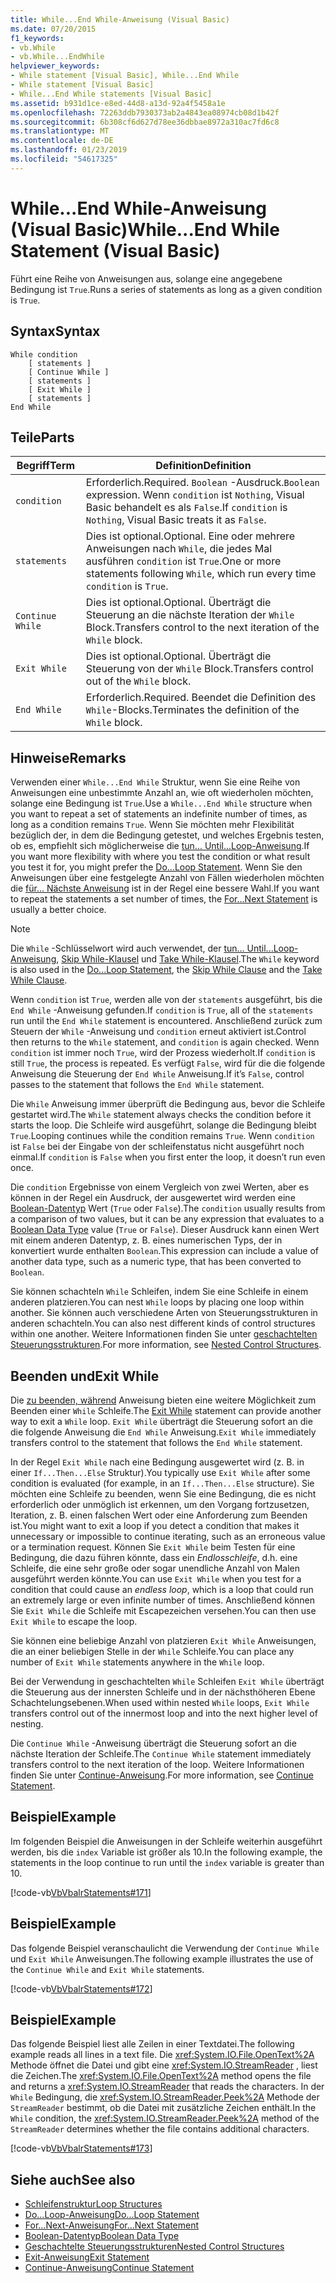 ```yaml
---
title: While...End While-Anweisung (Visual Basic)
ms.date: 07/20/2015
f1_keywords:
- vb.While
- vb.While...EndWhile
helpviewer_keywords:
- While statement [Visual Basic], While...End While
- While statement [Visual Basic]
- While...End While statements [Visual Basic]
ms.assetid: b931d1ce-e8ed-44d8-a13d-92a4f5458a1e
ms.openlocfilehash: 72263ddb7930373ab2a4843ea08974cb08d1b42f
ms.sourcegitcommit: 6b308cf6d627d78ee36dbbae8972a310ac7fd6c8
ms.translationtype: MT
ms.contentlocale: de-DE
ms.lasthandoff: 01/23/2019
ms.locfileid: "54617325"
---
```

# <a name="whileend-while-statement-visual-basic"></a><span data-ttu-id="3553a-102">While...End While-Anweisung (Visual Basic)</span><span class="sxs-lookup"><span data-stu-id="3553a-102">While...End While Statement (Visual Basic)</span></span>
<span data-ttu-id="3553a-103">Führt eine Reihe von Anweisungen aus, solange eine angegebene Bedingung ist `True`.</span><span class="sxs-lookup"><span data-stu-id="3553a-103">Runs a series of statements as long as a given condition is `True`.</span></span>  
  
## <a name="syntax"></a><span data-ttu-id="3553a-104">Syntax</span><span class="sxs-lookup"><span data-stu-id="3553a-104">Syntax</span></span>  
  
```  
While condition  
    [ statements ]  
    [ Continue While ]  
    [ statements ]  
    [ Exit While ]  
    [ statements ]  
End While  
```  
  
## <a name="parts"></a><span data-ttu-id="3553a-105">Teile</span><span class="sxs-lookup"><span data-stu-id="3553a-105">Parts</span></span>  
  
|<span data-ttu-id="3553a-106">Begriff</span><span class="sxs-lookup"><span data-stu-id="3553a-106">Term</span></span>|<span data-ttu-id="3553a-107">Definition</span><span class="sxs-lookup"><span data-stu-id="3553a-107">Definition</span></span>|  
|---|---|  
|`condition`|<span data-ttu-id="3553a-108">Erforderlich.</span><span class="sxs-lookup"><span data-stu-id="3553a-108">Required.</span></span> <span data-ttu-id="3553a-109">`Boolean` -Ausdruck.</span><span class="sxs-lookup"><span data-stu-id="3553a-109">`Boolean` expression.</span></span> <span data-ttu-id="3553a-110">Wenn `condition` ist `Nothing`, Visual Basic behandelt es als `False`.</span><span class="sxs-lookup"><span data-stu-id="3553a-110">If `condition` is `Nothing`, Visual Basic treats it as `False`.</span></span>|  
|`statements`|<span data-ttu-id="3553a-111">Dies ist optional.</span><span class="sxs-lookup"><span data-stu-id="3553a-111">Optional.</span></span> <span data-ttu-id="3553a-112">Eine oder mehrere Anweisungen nach `While`, die jedes Mal ausführen `condition` ist `True`.</span><span class="sxs-lookup"><span data-stu-id="3553a-112">One or more statements following `While`, which run every time `condition` is `True`.</span></span>|  
|`Continue While`|<span data-ttu-id="3553a-113">Dies ist optional.</span><span class="sxs-lookup"><span data-stu-id="3553a-113">Optional.</span></span> <span data-ttu-id="3553a-114">Überträgt die Steuerung an die nächste Iteration der `While` Block.</span><span class="sxs-lookup"><span data-stu-id="3553a-114">Transfers control to the next iteration of the `While` block.</span></span>|  
|`Exit While`|<span data-ttu-id="3553a-115">Dies ist optional.</span><span class="sxs-lookup"><span data-stu-id="3553a-115">Optional.</span></span> <span data-ttu-id="3553a-116">Überträgt die Steuerung von der `While` Block.</span><span class="sxs-lookup"><span data-stu-id="3553a-116">Transfers control out of the `While` block.</span></span>|  
|`End While`|<span data-ttu-id="3553a-117">Erforderlich.</span><span class="sxs-lookup"><span data-stu-id="3553a-117">Required.</span></span> <span data-ttu-id="3553a-118">Beendet die Definition des `While`-Blocks.</span><span class="sxs-lookup"><span data-stu-id="3553a-118">Terminates the definition of the `While` block.</span></span>|  
  
## <a name="remarks"></a><span data-ttu-id="3553a-119">Hinweise</span><span class="sxs-lookup"><span data-stu-id="3553a-119">Remarks</span></span>  
 <span data-ttu-id="3553a-120">Verwenden einer `While...End While` Struktur, wenn Sie eine Reihe von Anweisungen eine unbestimmte Anzahl an, wie oft wiederholen möchten, solange eine Bedingung ist `True`.</span><span class="sxs-lookup"><span data-stu-id="3553a-120">Use a `While...End While` structure when you want to repeat a set of statements an indefinite number of times, as long as a condition remains `True`.</span></span> <span data-ttu-id="3553a-121">Wenn Sie möchten mehr Flexibilität bezüglich der, in dem die Bedingung getestet, und welches Ergebnis testen, ob es, empfiehlt sich möglicherweise die [tun... Until...Loop-Anweisung](../../../visual-basic/language-reference/statements/do-loop-statement.md).</span><span class="sxs-lookup"><span data-stu-id="3553a-121">If you want more flexibility with where you test the condition or what result you test it for, you might prefer the [Do...Loop Statement](../../../visual-basic/language-reference/statements/do-loop-statement.md).</span></span> <span data-ttu-id="3553a-122">Wenn Sie den Anweisungen über eine festgelegte Anzahl von Fällen wiederholen möchten die [für... Nächste Anweisung](../../../visual-basic/language-reference/statements/for-next-statement.md) ist in der Regel eine bessere Wahl.</span><span class="sxs-lookup"><span data-stu-id="3553a-122">If you want to repeat the statements a set number of times, the [For...Next Statement](../../../visual-basic/language-reference/statements/for-next-statement.md) is usually a better choice.</span></span>  
  
> [!NOTE]
>  <span data-ttu-id="3553a-123">Die `While` -Schlüsselwort wird auch verwendet, der [tun... Until...Loop-Anweisung](../../../visual-basic/language-reference/statements/do-loop-statement.md), [Skip While-Klausel](../../../visual-basic/language-reference/queries/skip-while-clause.md) und [Take While-Klausel](../../../visual-basic/language-reference/queries/take-while-clause.md).</span><span class="sxs-lookup"><span data-stu-id="3553a-123">The `While` keyword is also used in the [Do...Loop Statement](../../../visual-basic/language-reference/statements/do-loop-statement.md), the [Skip While Clause](../../../visual-basic/language-reference/queries/skip-while-clause.md) and the [Take While Clause](../../../visual-basic/language-reference/queries/take-while-clause.md).</span></span>  
  
 <span data-ttu-id="3553a-124">Wenn `condition` ist `True`, werden alle von der `statements` ausgeführt, bis die `End While` -Anweisung gefunden.</span><span class="sxs-lookup"><span data-stu-id="3553a-124">If `condition` is `True`, all of the `statements` run until the `End While` statement is encountered.</span></span> <span data-ttu-id="3553a-125">Anschließend zurück zum Steuern der `While` -Anweisung und `condition` erneut aktiviert ist.</span><span class="sxs-lookup"><span data-stu-id="3553a-125">Control then returns to the `While` statement, and `condition` is again checked.</span></span> <span data-ttu-id="3553a-126">Wenn `condition` ist immer noch `True`, wird der Prozess wiederholt.</span><span class="sxs-lookup"><span data-stu-id="3553a-126">If `condition` is still `True`, the process is repeated.</span></span> <span data-ttu-id="3553a-127">Es verfügt `False`, wird für die die folgende Anweisung die Steuerung der `End While` Anweisung.</span><span class="sxs-lookup"><span data-stu-id="3553a-127">If it’s `False`, control passes to the statement that follows the `End While` statement.</span></span>  
  
 <span data-ttu-id="3553a-128">Die `While` Anweisung immer überprüft die Bedingung aus, bevor die Schleife gestartet wird.</span><span class="sxs-lookup"><span data-stu-id="3553a-128">The `While` statement always checks the condition before it starts the loop.</span></span> <span data-ttu-id="3553a-129">Die Schleife wird ausgeführt, solange die Bedingung bleibt `True`.</span><span class="sxs-lookup"><span data-stu-id="3553a-129">Looping continues while the condition remains `True`.</span></span> <span data-ttu-id="3553a-130">Wenn `condition` ist `False` bei der Eingabe von der schleifenstatus nicht ausgeführt noch einmal.</span><span class="sxs-lookup"><span data-stu-id="3553a-130">If `condition` is `False` when you first enter the loop, it doesn’t run even once.</span></span>  
  
 <span data-ttu-id="3553a-131">Die `condition` Ergebnisse von einem Vergleich von zwei Werten, aber es können in der Regel ein Ausdruck, der ausgewertet wird werden eine [Boolean-Datentyp](../../../visual-basic/language-reference/data-types/boolean-data-type.md) Wert (`True` oder `False`).</span><span class="sxs-lookup"><span data-stu-id="3553a-131">The `condition` usually results from a comparison of two values, but it can be any expression that evaluates to a [Boolean Data Type](../../../visual-basic/language-reference/data-types/boolean-data-type.md) value (`True` or `False`).</span></span> <span data-ttu-id="3553a-132">Dieser Ausdruck kann einen Wert mit einem anderen Datentyp, z. B. eines numerischen Typs, der in konvertiert wurde enthalten `Boolean`.</span><span class="sxs-lookup"><span data-stu-id="3553a-132">This expression can include a value of another data type, such as a numeric type, that has been converted to `Boolean`.</span></span>  
  
 <span data-ttu-id="3553a-133">Sie können schachteln `While` Schleifen, indem Sie eine Schleife in einem anderen platzieren.</span><span class="sxs-lookup"><span data-stu-id="3553a-133">You can nest `While` loops by placing one loop within another.</span></span> <span data-ttu-id="3553a-134">Sie können auch verschiedene Arten von Steuerungsstrukturen in anderen schachteln.</span><span class="sxs-lookup"><span data-stu-id="3553a-134">You can also nest different kinds of control structures within one another.</span></span> <span data-ttu-id="3553a-135">Weitere Informationen finden Sie unter [geschachtelten Steuerungsstrukturen](../../../visual-basic/programming-guide/language-features/control-flow/nested-control-structures.md).</span><span class="sxs-lookup"><span data-stu-id="3553a-135">For more information, see [Nested Control Structures](../../../visual-basic/programming-guide/language-features/control-flow/nested-control-structures.md).</span></span>  
  
## <a name="exit-while"></a><span data-ttu-id="3553a-136">Beenden und</span><span class="sxs-lookup"><span data-stu-id="3553a-136">Exit While</span></span>  
 <span data-ttu-id="3553a-137">Die [zu beenden, während](../../../visual-basic/language-reference/statements/exit-statement.md) Anweisung bieten eine weitere Möglichkeit zum Beenden einer `While` Schleife.</span><span class="sxs-lookup"><span data-stu-id="3553a-137">The [Exit While](../../../visual-basic/language-reference/statements/exit-statement.md) statement can provide another way to exit a `While` loop.</span></span> <span data-ttu-id="3553a-138">`Exit While` überträgt die Steuerung sofort an die die folgende Anweisung die `End While` Anweisung.</span><span class="sxs-lookup"><span data-stu-id="3553a-138">`Exit While` immediately transfers control to the statement that follows the `End While` statement.</span></span>  
  
 <span data-ttu-id="3553a-139">In der Regel `Exit While` nach eine Bedingung ausgewertet wird (z. B. in einer `If...Then...Else` Struktur).</span><span class="sxs-lookup"><span data-stu-id="3553a-139">You typically use `Exit While` after some condition is evaluated (for example, in an `If...Then...Else` structure).</span></span> <span data-ttu-id="3553a-140">Sie möchten eine Schleife zu beenden, wenn Sie eine Bedingung, die es nicht erforderlich oder unmöglich ist erkennen, um den Vorgang fortzusetzen, Iteration, z. B. einen falschen Wert oder eine Anforderung zum Beenden ist.</span><span class="sxs-lookup"><span data-stu-id="3553a-140">You might want to exit a loop if you detect a condition that makes it unnecessary or impossible to continue iterating, such as an erroneous value or a termination request.</span></span> <span data-ttu-id="3553a-141">Können Sie `Exit While` beim Testen für eine Bedingung, die dazu führen könnte, dass ein *Endlosschleife*, d.h. eine Schleife, die eine sehr große oder sogar unendliche Anzahl von Malen ausgeführt werden könnte.</span><span class="sxs-lookup"><span data-stu-id="3553a-141">You can use `Exit While` when you test for a condition that could cause an *endless loop*, which is a loop that could run an extremely large or even infinite number of times.</span></span> <span data-ttu-id="3553a-142">Anschließend können Sie `Exit While` die Schleife mit Escapezeichen versehen.</span><span class="sxs-lookup"><span data-stu-id="3553a-142">You can then use `Exit While` to escape the loop.</span></span>  
  
 <span data-ttu-id="3553a-143">Sie können eine beliebige Anzahl von platzieren `Exit While` Anweisungen, die an einer beliebigen Stelle in der `While` Schleife.</span><span class="sxs-lookup"><span data-stu-id="3553a-143">You can place any number of `Exit While` statements anywhere in the `While` loop.</span></span>  
  
 <span data-ttu-id="3553a-144">Bei der Verwendung in geschachtelten `While` Schleifen `Exit While` überträgt die Steuerung aus der innersten Schleife und in der nächsthöheren Ebene Schachtelungsebenen.</span><span class="sxs-lookup"><span data-stu-id="3553a-144">When used within nested `While` loops, `Exit While` transfers control out of the innermost loop and into the next higher level of nesting.</span></span>  
  
 <span data-ttu-id="3553a-145">Die `Continue While` -Anweisung überträgt die Steuerung sofort an die nächste Iteration der Schleife.</span><span class="sxs-lookup"><span data-stu-id="3553a-145">The `Continue While` statement immediately transfers control to the next iteration of the loop.</span></span> <span data-ttu-id="3553a-146">Weitere Informationen finden Sie unter [Continue-Anweisung](../../../visual-basic/language-reference/statements/continue-statement.md).</span><span class="sxs-lookup"><span data-stu-id="3553a-146">For more information, see [Continue Statement](../../../visual-basic/language-reference/statements/continue-statement.md).</span></span>  
  
## <a name="example"></a><span data-ttu-id="3553a-147">Beispiel</span><span class="sxs-lookup"><span data-stu-id="3553a-147">Example</span></span>  
 <span data-ttu-id="3553a-148">Im folgenden Beispiel die Anweisungen in der Schleife weiterhin ausgeführt werden, bis die `index` Variable ist größer als 10.</span><span class="sxs-lookup"><span data-stu-id="3553a-148">In the following example, the statements in the loop continue to run until the `index` variable is greater than 10.</span></span>  
  
 [!code-vb[VbVbalrStatements#171](../../../visual-basic/language-reference/error-messages/codesnippet/VisualBasic/while-end-while-statement_1.vb)]  
  
## <a name="example"></a><span data-ttu-id="3553a-149">Beispiel</span><span class="sxs-lookup"><span data-stu-id="3553a-149">Example</span></span>  
 <span data-ttu-id="3553a-150">Das folgende Beispiel veranschaulicht die Verwendung der `Continue While` und `Exit While` Anweisungen.</span><span class="sxs-lookup"><span data-stu-id="3553a-150">The following example illustrates the use of the `Continue While` and `Exit While` statements.</span></span>  
  
 [!code-vb[VbVbalrStatements#172](../../../visual-basic/language-reference/error-messages/codesnippet/VisualBasic/while-end-while-statement_2.vb)]  
  
## <a name="example"></a><span data-ttu-id="3553a-151">Beispiel</span><span class="sxs-lookup"><span data-stu-id="3553a-151">Example</span></span>  
 <span data-ttu-id="3553a-152">Das folgende Beispiel liest alle Zeilen in einer Textdatei.</span><span class="sxs-lookup"><span data-stu-id="3553a-152">The following example reads all lines in a text file.</span></span> <span data-ttu-id="3553a-153">Die <xref:System.IO.File.OpenText%2A> Methode öffnet die Datei und gibt eine <xref:System.IO.StreamReader> , liest die Zeichen.</span><span class="sxs-lookup"><span data-stu-id="3553a-153">The <xref:System.IO.File.OpenText%2A> method opens the file and returns a <xref:System.IO.StreamReader> that reads the characters.</span></span> <span data-ttu-id="3553a-154">In der `While` Bedingung, die <xref:System.IO.StreamReader.Peek%2A> Methode der `StreamReader` bestimmt, ob die Datei mit zusätzliche Zeichen enthält.</span><span class="sxs-lookup"><span data-stu-id="3553a-154">In the `While` condition, the <xref:System.IO.StreamReader.Peek%2A> method of the `StreamReader` determines whether the file contains additional characters.</span></span>  
  
 [!code-vb[VbVbalrStatements#173](../../../visual-basic/language-reference/error-messages/codesnippet/VisualBasic/while-end-while-statement_3.vb)]  
  
## <a name="see-also"></a><span data-ttu-id="3553a-155">Siehe auch</span><span class="sxs-lookup"><span data-stu-id="3553a-155">See also</span></span>
- [<span data-ttu-id="3553a-156">Schleifenstruktur</span><span class="sxs-lookup"><span data-stu-id="3553a-156">Loop Structures</span></span>](../../../visual-basic/programming-guide/language-features/control-flow/loop-structures.md)
- [<span data-ttu-id="3553a-157">Do...Loop-Anweisung</span><span class="sxs-lookup"><span data-stu-id="3553a-157">Do...Loop Statement</span></span>](../../../visual-basic/language-reference/statements/do-loop-statement.md)
- [<span data-ttu-id="3553a-158">For...Next-Anweisung</span><span class="sxs-lookup"><span data-stu-id="3553a-158">For...Next Statement</span></span>](../../../visual-basic/language-reference/statements/for-next-statement.md)
- [<span data-ttu-id="3553a-159">Boolean-Datentyp</span><span class="sxs-lookup"><span data-stu-id="3553a-159">Boolean Data Type</span></span>](../../../visual-basic/language-reference/data-types/boolean-data-type.md)
- [<span data-ttu-id="3553a-160">Geschachtelte Steuerungsstrukturen</span><span class="sxs-lookup"><span data-stu-id="3553a-160">Nested Control Structures</span></span>](../../../visual-basic/programming-guide/language-features/control-flow/nested-control-structures.md)
- [<span data-ttu-id="3553a-161">Exit-Anweisung</span><span class="sxs-lookup"><span data-stu-id="3553a-161">Exit Statement</span></span>](../../../visual-basic/language-reference/statements/exit-statement.md)
- [<span data-ttu-id="3553a-162">Continue-Anweisung</span><span class="sxs-lookup"><span data-stu-id="3553a-162">Continue Statement</span></span>](../../../visual-basic/language-reference/statements/continue-statement.md)
